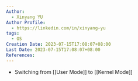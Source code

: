 ```yaml
---
Author:
  - Xinyang YU
Author Profile:
  - https://linkedin.com/in/xinyang-yu
tags:
  - OS
Creation Date: 2023-07-15T17:08:07+08:00
Last Date: 2023-07-15T17:08:07+08:00
References:
---
```

- Switching from [[User Mode]] to [[Kernel Mode]]